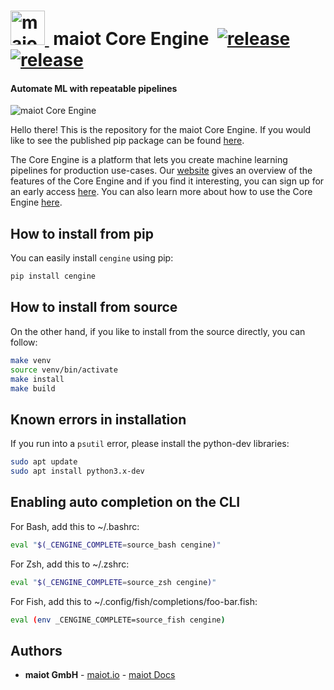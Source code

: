 <h1>
  <a href="https://maiot.io">
    <img src=https://maiot.io/assets/images/maiot.png alt="maiot Core Engine" width=55>
  </a>
  &nbsp;maiot Core Engine&nbsp;
  <a href="https://docs.maiot.io"><img alt="release" src=https://img.shields.io/badge/-docs-26CB7C></a>
  <a href="https://github.com/maiot-io/cengine/releases"><img alt="release" src=https://img.shields.io/github/release/maiot-io/cengine?colorB=431d93></a>
</h1>

#### Automate ML with repeatable pipelines

<img src=https://gblobscdn.gitbook.com/assets%2F-MCl0MaN3pJfPa2vq2Rb%2F-MJSVuyKMUm7L-4iDzD1%2F-MJSVynHi27dMZrQHXwE%2Farchitectural-overview.png alt="maiot Core Engine">

Hello there! This is the repository for the  maiot Core Engine. If you would like to see the published 
pip package can be found [here](https://pypi.org/project/cengine).

The Core Engine is a platform that lets you create machine learning pipelines for production use-cases.
Our [website](https://maiot.io) gives an overview of the features of the Core Engine and if you find 
it interesting, you can sign up for an early access [here](https://maiot.io/#early-access). You can also learn 
more about how to use the Core Engine [here](https://docs.maiot.io).

## How to install from pip

You can easily install `cengine` using pip:
```bash
pip install cengine
```

## How to install from source
On the other hand, if you like to install from the source directly, you can follow:
```bash
make venv
source venv/bin/activate
make install
make build
```

## Known errors in installation
If you run into a `psutil` error, please install the python-dev libraries:

```bash
sudo apt update
sudo apt install python3.x-dev
```

## Enabling auto completion on the CLI

For Bash, add this to ~/.bashrc:
```bash
eval "$(_CENGINE_COMPLETE=source_bash cengine)"
```

For Zsh, add this to ~/.zshrc:
```bash
eval "$(_CENGINE_COMPLETE=source_zsh cengine)"
```

For Fish, add this to ~/.config/fish/completions/foo-bar.fish:
```bash
eval (env _CENGINE_COMPLETE=source_fish cengine)
```

## Authors

* **maiot GmbH** - [maiot.io](https://maiot.io) - [maiot Docs](https://docs.maiot.io)